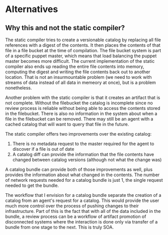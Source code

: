 Alternatives
============

Why this and not the static compiler?
-------------------------------------

The static compiler tries to create a versionable catalog by replacing all file
references with a digest of the contents. It then places the contents of that
file in a file bucket at the time of compilation. The file bucket system is
part of a specific puppet master, which means that load balancing the puppet
master becomes more difficult. The current implementation of the static
compiler also ends up reading the entire file contents into memory, computing
the digest and writing the file contents back out to another location. That is
not an insurmountable problem (we need to work with streams of data instead of
all data in memeory at once), but is a problem nonetheless.

Another problem with the static compiler is that it creates an artifact that is
not complete. Without the filebucket the catalog is incomplete since no review
process is reliable without being able to access the contents stored in the
filebucket. There is also no information in the system about when a file in the
filebucket can be removed. There may still be an agent with a cached catalog
that will want to query that file in the future.

The static compiler offers two improvements over the existing catalog:

  1. There is no metadata request to the master required for the agent to discover if a file is out of date
  2. A catalog diff can provide the information that the file contents have changed between catalog versions (although not what the change was)

A catalog bundle can provide both of those improvements as well, plus provides
the information about what changed in the contents. The number of network
requests needed for a catalog bundle is just 1, the single request needed to
get the bundle.

The workflow that I envision for a catalog bundle separate the creation of a
catalog from an agent's request for a catalog. This would provide the user much
more control over the process of pushing changes to their infrastructure. Part
of this is the fact that with all of the data included in the bundle, a review
process can be a workflow of artifact promotion of disconnected systems where the
interaction is done only via transfer of a bundle from one stage to the next. This
is truly SOA.
